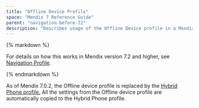 ```yaml
---
title: "Offline Device Profile"
space: "Mendix 7 Reference Guide"
parent: "navigation-before-72"
description: "Describes usage of the Offline Device profile in a Mendix app."
---
```


<div class="alert alert-info">{% markdown %}

For details on how this works in Mendix version 7.2 and higher, see [Navigation Profile](navigation-profile).

{% endmarkdown %}</div>

As of Mendix 7.0.2, the Offline device profile is replaced by the [Hybrid Phone profile.](hybrid-phone-profile) All the settings from the Offline device profile are automatically copied to the Hybrid Phone profile.

